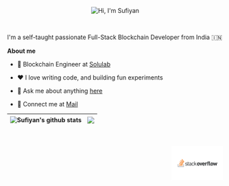 <p align="center"><img height="300px" src="./Assets/intro.gif" alt="Hi, I'm Sufiyan"></p>

<br />

I'm a self-taught passionate Full-Stack Blockchain Developer from India 🇮🇳

**About me**

- 💼 Blockchain Engineer at [Solulab](https://www.solulab.com/)

- ❤️ I love writing code, and building fun experiments

- 💬 Ask me about anything [here](https://github.com/DEREK-DEV-AFK/DEREK-DEV-AFK/issues)

- 📧 Connect me at [Mail](mailto:sufiyanworkspace@gmail.com)


| <a><img align="center" src="https://github-readme-stats.vercel.app/api?username=DEREK-DEV-AFK&show_icons=true&include_all_commits=true&theme=buefy&hide_border=true" alt="Sufiyan's github stats" /></a> | <a><img align="center" src="https://github-readme-stats.vercel.app/api/top-langs/?username=DEREK-DEV-AFK&layout=compact&theme=buefy&hide_border=true" /></a> |
| ------------- | ------------- |

<br />
<br />

<a href="https://stackoverflow.com/users/15765551/derek">
  <img align="right" alt="Sufiyan Memon | StackOverflow" width="120px" src="./Assets//Stack_Overflow.png" />
</a>